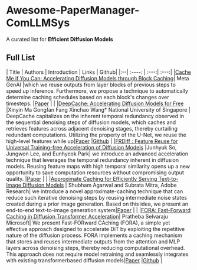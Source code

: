 # Awesome-PaperManager-ComLLMSys
A curated list for **Efficient Diffusion Models**

## Full List
| Title | Authors | Introduction | Links | Github|
|:--|  :----: | :---:| :---:|
|[Cache Me if You Can: Accelerating Diffusion Models through Block Caching](https://openaccess.thecvf.com/content/CVPR2024/papers/Wimbauer_Cache_Me_if_You_Can_Accelerating_Diffusion_Models_through_Block_CVPR_2024_paper.pdf)| Meta GenAI  |which we reuse outputs from layer blocks of previous steps to speed up inference. Furthermore, we propose a technique to automatically determine caching schedules based on each block's changes over timesteps. |[Paper](https://openaccess.thecvf.com/content/CVPR2024/papers/Wimbauer_Cache_Me_if_You_Can_Accelerating_Diffusion_Models_through_Block_CVPR_2024_paper.pdf) \| |
|[DeepCache: Accelerating Diffusion Models for Free](https://openaccess.thecvf.com/content/CVPR2024/papers/Ma_DeepCache_Accelerating_Diffusion_Models_for_Free_CVPR_2024_paper.pdf) |Xinyin Ma Gongfan Fang Xinchao Wang* National University of Singapore | DeepCache capitalizes on the inherent temporal redundancy observed in the sequential denoising steps of diffusion models, which caches and retrieves features across adjacent denoising stages, thereby curtailing redundant computations. Utilizing the property of the U-Net, we reuse the high-level features while up|[Paper](https://openaccess.thecvf.com/content/CVPR2024/papers/Ma_DeepCache_Accelerating_Diffusion_Models_for_Free_CVPR_2024_paper.pdf) \|[Github](https://github.com/horseee/DeepCache) |
|[FRDiff : Feature Reuse for Universal Training-free Acceleration of Diffusion Models](https://arxiv.org/pdf/2312.03517) |Junhyuk So, Jungwon Lee, and Eunhyeok Park|  we introduce an advanced acceleration technique that leverages the temporal redundancy inherent in diffusion models. Reusing feature maps with high temporal similarity opens up a new opportunity to save computation resources without compromising output quality. |[Paper](https://arxiv.org/pdf/2312.03517) \| |
|[Approximate Caching for Efficiently Serving Text-to-Image Diffusion Models](https://www.usenix.org/system/files/nsdi24-agarwal-shubham.pdf) | Shubham Agarwal and Subrata Mitra, Adobe Research|  we introduce a novel approximate-caching technique that can reduce such iterative denoising steps by reusing intermediate noise states created during a prior image generation. Based on this idea, we present an end-to-end text-to-image generation system|[Paper](https://www.usenix.org/system/files/nsdi24-agarwal-shubham.pdf) \| |
|[FORA: Fast-Forward Caching in Diffusion Transformer Acceleration](https://arxiv.org/pdf/2407.01425)| Pratheba Selvaraju Microsoft| We present Fast-FORward CAching (FORA), a simple yet effective approach designed to accelerate DiT by exploiting the repetitive nature of the diffusion process. FORA implements a caching mechanism that stores and reuses intermediate outputs from the attention and MLP layers across denoising steps, thereby reducing computational overhead. This approach does not require model retraining and seamlessly integrates with existing transformerbased diffusion models|[Paper](https://arxiv.org/pdf/2407.01425) \|[Github](https://github.com/prathebaselva/FORA) |